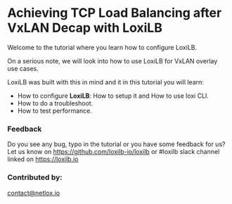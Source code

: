 #  Achieving TCP Load Balancing after VxLAN Decap with LoxiLB

Welcome to the tutorial where you learn how to configure LoxiLB.

On a serious note, we will look into how to use LoxiLB for VxLAN overlay use cases. 

LoxiLB was built with this in mind and it in this tutorial you will learn:

* How to configure **LoxiLB**: How to setup it and How to use loxi CLI.
* How to do a troubleshoot.
* How to test performance.

### Feedback

Do you see any bug, typo in the tutorial or you have some feedback for us?
Let us know on https://github.com/loxilb-io/loxilb or #loxilb slack channel linked on https://loxilb.io

### Contributed by:
contact@netlox.io

